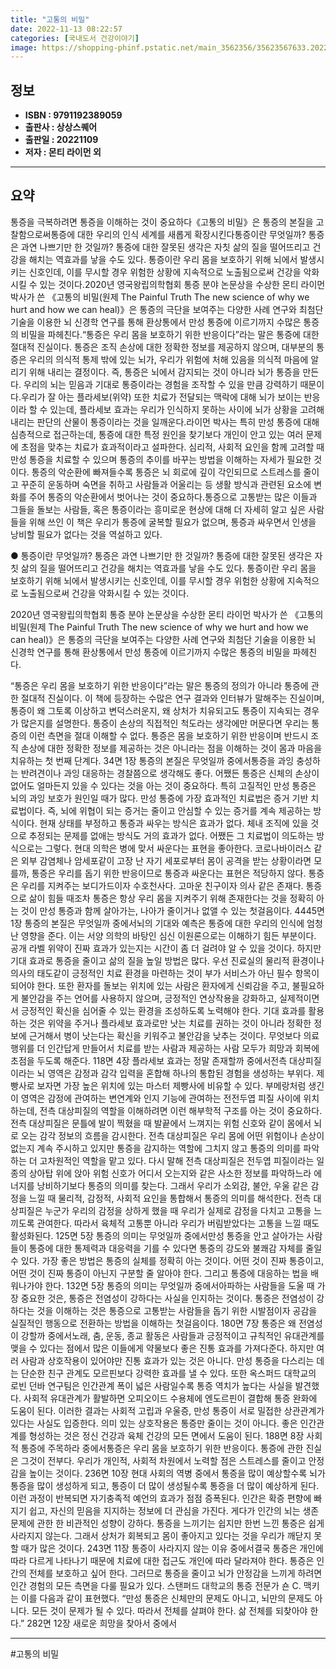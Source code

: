 ```yaml
---
title: "고통의 비밀"
date: 2022-11-13 08:22:57
categories: [국내도서 건강이야기]
image: https://shopping-phinf.pstatic.net/main_3562356/35623567633.20221103154418.jpg
---
```


## **정보**

- **ISBN : 9791192389059**
- **출판사 : 상상스퀘어**
- **출판일 : 20221109**
- **저자 : 몬티 라이먼 외**

------



## **요약**

통증을 극복하려면 통증을 이해하는 것이 중요하다《고통의 비밀》은 통증의 본질을 고찰함으로써통증에 대한 우리의 인식 세계를 새롭게 확장시킨다통증이란 무엇일까? 통증은 과연 나쁘기만 한 것일까? 통증에 대한 잘못된 생각은 자칫 삶의 질을 떨어뜨리고 건강을 해치는 역효과를 낳을 수도 있다. 통증이란 우리 몸을 보호하기 위해 뇌에서 발생시키는 신호인데, 이를 무시할 경우 위험한 상황에 지속적으로 노출됨으로써 건강을 악화시킬 수 있는 것이다.2020년 영국왕립의학협회 통증 분야 논문상을 수상한 몬티 라이먼 박사가 쓴 《고통의 비밀(원제 The Painful Truth The new science of why we hurt and how we can heal)》은 통증의 극단을 보여주는 다양한 사례 연구와 최첨단 기술을 이용한 뇌 신경학 연구를 통해 환상통에서 만성 통증에 이르기까지 수많은 통증의 비밀을 파헤친다.“통증은 우리 몸을 보호하기 위한 반응이다”라는 말은 통증에 대한 절대적 진실이다. 통증은 조직 손상에 대한 정확한 정보를 제공하지 않으며, 대부분의 통증은 우리의 의식적 통제 밖에 있는 뇌가, 우리가 위험에 처해 있음을 의식적 마음에 알리기 위해 내리는 결정이다. 즉, 통증은 뇌에서 감지되는 것이 아니라 뇌가 통증을 만든다. 우리의 뇌는 믿음과 기대로 통증이라는 경험을 조작할 수 있을 만큼 강력하기 때문이다.우리가 잘 아는 플라세보(위약) 또한 치료가 전달되는 맥락에 대해 뇌가 보이는 반응이라 할 수 있는데, 플라세보 효과는 우리가 인식하지 못하는 사이에 뇌가 상황을 고려해 내리는 판단의 산물이 통증이라는 것을 일깨운다.라이먼 박사는 특히 만성 통증에 대해 심층적으로 접근하는데, 통증에 대한 특정 원인을 찾기보다 개인이 안고 있는 여러 문제에 초점을 맞추는 치료가 효과적이라고 설파한다. 심리적, 사회적 요인을 함께 고려할 때 만성 통증을 치료할 수 있으며 통증의 추이를 바꾸는 방법을 이해하는 자세가 필요한 것이다. 통증의 악순환에 빠져들수록 통증은 뇌 회로에 깊이 각인되므로 스트레스를 줄이고 꾸준히 운동하며 숙면을 취하고 사람들과 어울리는 등 생활 방식과 관련된 요소에 변화를 주어 통증의 악순환에서 벗어나는 것이 중요하다.통증으로 고통받는 많은 이들과 그들을 돌보는 사람들, 혹은 통증이라는 흥미로운 현상에 대해 더 자세히 알고 싶은 사람들을 위해 쓰인 이 책은 우리가 통증에 굴복할 필요가 없으며, 통증과 싸우면서 인생을 낭비할 필요가 없다는 것을 역설하고 있다.

● 통증이란 무엇일까? 통증은 과연 나쁘기만 한 것일까? 통증에 대한 잘못된 생각은 자칫 삶의 질을 떨어뜨리고 건강을 해치는 역효과를 낳을 수도 있다. 통증이란 우리 몸을 보호하기 위해 뇌에서 발생시키는 신호인데, 이를 무시할 경우 위험한 상황에 지속적으로 노출됨으로써 건강을 악화시킬 수 있는 것이다.



2020년 영국왕립의학협회 통증 분야 논문상을 수상한 몬티 라이먼 박사가 쓴 《고통의 비밀(원제 The Painful Truth The new science of why we hurt and how we can heal)》은 통증의 극단을 보여주는 다양한 사례 연구와 최첨단 기술을 이용한 뇌 신경학 연구를 통해 환상통에서 만성 통증에 이르기까지 수많은 통증의 비밀을 파헤친다.

“통증은 우리 몸을 보호하기 위한 반응이다”라는 말은 통증의 정의가 아니라 통증에 관한 절대적 진실이다. 이 책에 등장하는 수많은 연구 결과와 인터뷰가 말해주는 진실이며, 통증이 왜 그토록 이상하고 변덕스러운지, 왜 상처가 치유되고도 통증이 지속되는 경우가 많은지를 설명한다. 통증이 손상의 직접적인 척도라는 생각에만 머문다면 우리는 통증의 이런 측면을 절대 이해할 수 없다. 통증은 몸을 보호하기 위한 반응이며 반드시 조직 손상에 대한 정확한 정보를 제공하는 것은 아니라는 점을 이해하는 것이 몸과 마음을 치유하는 첫 번째 단계다. 34면  1장 통증의 본질은 무엇일까 중에서통증을 과잉 충성하는 반려견이나 과잉 대응하는 경찰쯤으로 생각해도 좋다. 어쨌든 통증은 신체의 손상이 없어도 얼마든지 있을 수 있다는 것을 아는 것이 중요하다. 특히 고질적인 만성 통증은 뇌의 과잉 보호가 원인일 때가 많다. 만성 통증에 가장 효과적인 치료법은 증거 기반 치료법이다. 즉, 뇌에 위협이 되는 증거는 줄이고 안심할 수 있는 증거를 계속 제공하는 방식이다. 현재 상태를 부정하고 통증과 싸우는 방식은 효과가 없다. 체내 조직에 있을 것으로 추정되는 문제를 없애는 방식도 거의 효과가 없다. 어쨌든 그 치료법이 의도하는 방식으로는 그렇다. 현대 의학은 병에 맞서 싸운다는 표현을 좋아한다. 코로나바이러스 같은 외부 감염체나 암세포같이 고장 난 자기 세포로부터 몸이 공격을 받는 상황이라면 모를까, 통증은 우리를 돕기 위한 반응이므로 통증과 싸운다는 표현은 적당하지 않다. 통증은 우리를 지켜주는 보디가드이자 수호천사다. 고마운 친구이자 의사 같은 존재다. 통증으로 삶이 힘들 때조차 통증은 항상 우리 몸을 지켜주기 위해 존재한다는 것을 정확히 아는 것이 만성 통증과 함께 살아가는, 나아가 줄이거나 없앨 수 있는 첫걸음이다. 4445면  1장 통증의 본질은 무엇일까 중에서뇌의 기대와 예측은 통증에 대한 우리의 인식에 엄청난 영향을 준다. 이는 서양 의학의 바탕인 심신 이원론으로는 이해하기 힘든 부분이다. 공개 라벨 위약이 진짜 효과가 있는지는 시간이 좀 더 걸려야 알 수 있을 것이다. 하지만 기대 효과로 통증을 줄이고 삶의 질을 높일 방법은 많다. 우선 진료실의 물리적 환경이나 의사의 태도같이 긍정적인 치료 환경을 마련하는 것이 부가 서비스가 아닌 필수 항목이 되어야 한다. 또한 환자를 돌보는 위치에 있는 사람은 환자에게 신뢰감을 주고, 불필요하게 불안감을 주는 언어를 사용하지 않으며, 긍정적인 연상작용을 강화하고, 실제적이면서 긍정적인 확신을 심어줄 수 있는 환경을 조성하도록 노력해야 한다. 기대 효과를 활용하는 것은 위약을 주거나 플라세보 효과로만 낫는 치료를 권하는 것이 아니라 정확한 정보에 근거해서 병이 낫는다는 확신을 키워주고 불안감을 낮추는 것이다. 무엇보다 의료 행위를 더 인간답게 만들어서 치료를 받는 사람과 제공하는 사람 모두가 희망과 회복에 초점을 두도록 해준다. 118면  4장 플라세보 효과는 정말 존재할까 중에서전측 대상피질이라는 뇌 영역은 감정과 감각 입력을 혼합해 하나의 통합된 경험을 생성하는 부위다. 제빵사로 보자면 가장 높은 위치에 있는 마스터 제빵사에 비유할 수 있다. 부메랑처럼 생긴 이 영역은 감정에 관여하는 변연계와 인지 기능에 관여하는 전전두엽 피질 사이에 위치하는데, 전측 대상피질의 역할을 이해하려면 이런 해부학적 구조를 아는 것이 중요하다. 전측 대상피질은 문틀에 발이 찍혔을 때 발끝에서 느껴지는 위험 신호와 같이 몸에서 뇌로 오는 감각 정보의 흐름을 감시한다. 전측 대상피질은 우리 몸에 어떤 위험이나 손상이 없는지 계속 주시하고 있지만 통증을 감지하는 역할에 그치지 않고 통증의 의미를 파악하는 더 고차원적인 역할을 맡고 있다. 다시 말해 전측 대상피질은 전두엽 피질이라는 일종의 상아탑 위에 앉아 위험 신호가 어디서 오는지와 같은 사소한 정보를 파악하느라 에너지를 낭비하기보다 통증의 의미를 찾는다. 그래서 우리가 소외감, 불안, 우울 같은 감정을 느낄 때 물리적, 감정적, 사회적 요인을 통합해서 통증의 의미를 해석한다. 전측 대상피질은 누군가 우리의 감정을 상하게 했을 때 우리가 실제로 감정을 다치고 고통을 느끼도록 관여한다. 따라서 육체적 고통뿐 아니라 우리가 버림받았다는 고통을 느낄 때도 활성화된다. 125면  5장 통증의 의미는 무엇일까 중에서만성 통증을 안고 살아가는 사람들이 통증에 대한 통제력과 대응력을 기를 수 있다면 통증의 강도와 불쾌감 자체를 줄일 수 있다. 가장 좋은 방법은 통증의 실체를 정확히 아는 것이다. 어떤 것이 진짜 통증이고, 어떤 것이 진짜 통증이 아닌지 구분할 줄 알아야 한다. 그리고 통증에 대응하는 법을 배워나가야 한다. 132면  5장 통증의 의미는 무엇일까 중에서아파하는 사람들을 도울 때 가장 중요한 것은, 통증은 전염성이 강하다는 사실을 인지하는 것이다. 통증은 전염성이 강하다는 것을 이해하는 것은 통증으로 고통받는 사람들을 돕기 위한 시발점이자 공감을 실질적인 행동으로 전환하는 방법을 이해하는 첫걸음이다. 180면  7장 통증은 왜 전염성이 강할까 중에서노래, 춤, 운동, 종교 활동은 사람들과 긍정적이고 규칙적인 유대관계를 맺을 수 있다는 점에서 많은 이들에게 약물보다 좋은 진통 효과를 가져다준다. 하지만 여러 사람과 상호작용이 있어야만 진통 효과가 있는 것은 아니다. 만성 통증을 다스리는 데는 단순한 친구 관계도 모르핀보다 강력한 효과를 낼 수 있다. 또한 옥스퍼드 대학교의 로빈 던바 연구팀은 인간관계 폭이 넓은 사람일수록 통증 역치가 높다는 사실을 발견했다. 사회적 유대관계가 활발하면 오피오이드 수용체에 엔도르핀이 결합해 통증 완화에 도움이 된다. 이러한 결과는 사회적 고립과 우울증, 만성 통증이 서로 밀접한 상관관계가 있다는 사실도 입증한다. 의미 있는 상호작용은 통증만 줄이는 것이 아니다. 좋은 인간관계를 형성하는 것은 정신 건강과 육체 건강의 모든 면에서 도움이 된다. 188면  8장 사회적 통증에 주목하라 중에서통증은 우리 몸을 보호하기 위한 반응이다. 통증에 관한 진실은 그것이 전부다. 우리가 개인적, 사회적 차원에서 노력할 점은 스트레스를 줄이고 안정감을 높이는 것이다. 236면  10장 현대 사회의 역병 중에서 통증을 많이 예상할수록 뇌가 통증을 많이 생성하게 되고, 통증이 더 많이 생성될수록 통증을 더 많이 예상하게 된다. 이런 과정이 반복되면 자기충족적 예언의 효과가 점점 증폭된다. 인간은 확증 편향에 빠지기 쉽고, 자신의 믿음을 지지하는 정보에 더 관심을 가진다. 게다가 인간의 뇌는 생존 문제에 관한 한 비관적인 성향이 강하다. 통증을 느끼기는 쉽지만 한번 느낀 통증은 쉽게 사라지지 않는다. 그래서 상처가 회복되고 몸이 좋아지고 있다는 것을 우리가 깨닫지 못할 때가 많은 것이다. 243면  11장 통증이 사라지지 않는 이유 중에서결국 통증은 개인에 따라 다르게 나타나기 때문에 치료에 대한 접근도 개인에 따라 달라져야 한다. 통증은 인간의 전체를 보호하고 싶어 한다. 그러므로 통증을 줄이고 뇌가 안정감을 느끼게 하려면 인간 경험의 모든 측면을 다룰 필요가 있다. 스탠퍼드 대학교의 통증 전문가 숀 C. 맥키는 이를 다음과 같이 표현했다. “만성 통증은 신체만의 문제도 아니고, 뇌만의 문제도 아니다. 모든 것이 문제가 될 수 있다. 따라서 전체를 살펴야 한다. 삶 전체를 되찾아야 한다.”  282면  12장 새로운 희망을 찾아서 중에서

------

#고통의 비밀


